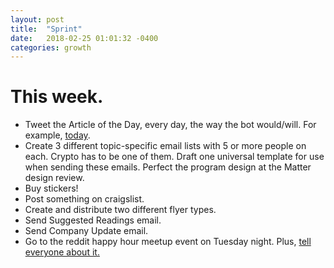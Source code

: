 ```yaml
---
layout: post
title:  "Sprint"
date:   2018-02-25 01:01:32 -0400
categories: growth
---
```

**This week.** 
=====
* Tweet the Article of the Day, every day, the way the bot would/will. For example, [today](https://twitter.com/reallyreadit/status/968280551819042816). <br>
* Create 3 different topic-specific email lists with 5 or more people on each. Crypto has to be one of them. Draft one universal template for use when sending these emails. Perfect the program design at the Matter design review. <br>
* Buy stickers!
* Post something on craigslist.
* Create and distribute two different flyer types. 
* Send Suggested Readings email. 
* Send Company Update email.
* Go to the reddit happy hour meetup event on Tuesday night. Plus, [tell everyone about it.](https://www.reddit.com/r/nycmeetups/comments/7vkym0/welcome_to_february/)




